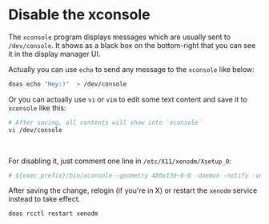 # Disable the xconsole

The `xconsole` program displays messages which are usually sent to
`/dev/console`. It shows as a black box on the bottom-right that you can
see it in the display manager UI.

Actually you can use `echo` to send any message to the `xconsole` like below:

```bash
doas echo "Hey:)"  > /dev/console
```

Or you can actually use `vi` or `vim` to edit some text content and save it
to `xconsole` like this:

```bash
# After saving, all contents will show into `xconsole`
vi /dev/console
```

</br>



For disabling it, just comment one line in `/etc/X11/xenodm/Xsetup_0`:

```bash
# ${exec_prefix}/bin/xconsole -geometry 480x130-0-0 -daemon -notify -verbose -fn fixed -exitOnFail
```

After saving the change, relogin (if you're in X) or restart the `xenodm`
service instead to take effect.

```bash
doas rcctl restart xenodm
```

</br>
